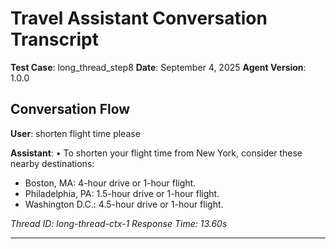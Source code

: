 # Travel Assistant Conversation Transcript

**Test Case**: long_thread_step8
**Date**: September 4, 2025
**Agent Version**: 1.0.0

## Conversation Flow

**User**: shorten flight time please

**Assistant**: • To shorten your flight time from New York, consider these nearby destinations:
  - Boston, MA: 4-hour drive or 1-hour flight.
  - Philadelphia, PA: 1.5-hour drive or 1-hour flight.
  - Washington D.C.: 4.5-hour drive or 1-hour flight.

*Thread ID: long-thread-ctx-1*
*Response Time: 13.60s*

---
